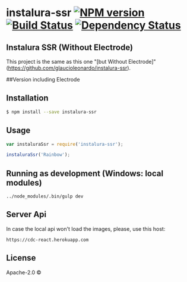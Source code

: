 ﻿# instalura-ssr [![NPM version][npm-image]][npm-url] [![Build Status][travis-image]][travis-url] [![Dependency Status][daviddm-image]][daviddm-url]
> 

## Instalura SSR (Without Electrode)
This project is the same as this one "[but Without Electrode]"(https://github.com/glaucioleonardo/instalura-ssr).

##Version including Electrode

## Installation

```sh
$ npm install --save instalura-ssr
```

## Usage

```js
var instaluraSsr = require('instalura-ssr');

instaluraSsr('Rainbow');
```

## Running as development (Windows: local modules)
```
../node_modules/.bin/gulp dev
```

## Server Api
In case the local api won't load the images, please, use this host: 
```
https://cdc-react.herokuapp.com
```

## License

Apache-2.0 © []()


[npm-image]: https://badge.fury.io/js/instalura-ssr.svg
[npm-url]: https://npmjs.org/package/instalura-ssr
[travis-image]: https://travis-ci.org//instalura-ssr.svg?branch=master
[travis-url]: https://travis-ci.org//instalura-ssr
[daviddm-image]: https://david-dm.org//instalura-ssr.svg?theme=shields.io
[daviddm-url]: https://david-dm.org//instalura-ssr
